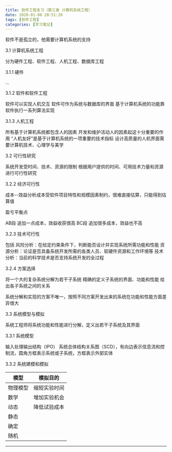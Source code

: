 ```yaml
---
title: 软件工程复习（第三章 计算机系统工程）
date: 2020-01-08 20:51:20
tags: [软件工程]
categories: [学习笔记]
---
```


 软件不是孤立的，他需要计算机系统的支持

<!--more-->

3.1 计算机系统工程

分为硬件工程、软件工程、人机工程、数据库工程

3.1.1 硬件

...

3.1.2 软件和软件工程

软件可以实现人机交互
软件可作为系统与数据库的界面
基于计算机系统的功能靠软件执行一系列算法实现

3.1.3 人机工程

所有基于计算机系统都包含人的因素
开发和维护活动人的因素起这十分重要的作用
“人机友好”是基于计算机系统的一项重要的技术指标
设计高质量的人机界面需要计算机技术、心理学与美学

3.2 可行性研究

系统开发受时间、技术、资源的限制
根据用户提供的时间、可用技术力量和资源进行可行性研究

3.2.2 经济可行性

成本--效益分析成本受软件项目特性和规模因素制约，很难直接估算，只能得到估算值

盈亏平衡点

AB段 追加一点成本，效益收获很高
BC段 追加很多成本，效益也不高

3.2.3 技术可行性

包括
风险分析：在给定约束条件下，判断能否设计并实现系统所需功能和性能
资源分析：论证是否具备系统开发所需的各类人员、软硬件资源和工作环境等
技术分析：当前的科学技术是否支持系统开发的全过程

3.2.4 方案选择

将一个大的复杂系统分解为若干子系统
精确的定义子系统的界面、功能和性能
给出各子系统之间的关系

系统分解和实现的方案不唯一，按照不同方案开发出来的系统在功能和性能方面差异很大

3.3 系统模型与模拟

系统工程师将系统功能和性能进行分解，定义出若干子系统及其界面

3.3.1 系统模型

输入处理输出结构（IPO）
系统总体结构关系图（SCD），有向边表示信息流和控制流，圆角方框表示系统或子系统，方框表示外部实体

3.3.2 系统建模和模拟

| 模型     | 模拟目的     |
| -------- | ------------ |
| 物理模型 | 缩短实验时间 |
| 数学     | 增加实验机会 |
| 动态     | 降低试验成本 |
| 静态     |              |
| 确定     |              |
| 随机     |              |



------------